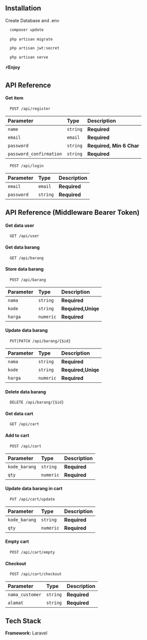 ## Installation
Create Database and .env
```bash
  composer update
  
  php artisan migrate

  php artisan jwt:secret

  php artisan serve
```
**⚡️Enjoy**

## API Reference

#### Get item

```http
  POST /api/register
```

| Parameter | Type     | Description                       |
| :-------- | :------- | :-------------------------------- |
| `name`      | `string` | **Required** |
| `email`      | `email` | **Required** |
| `password`      | `string` | **Required, Min 6 Char** |
| `password_confirmation`      | `string` | **Required** |

```http
  POST /api/login
```

| Parameter | Type     | Description                       |
| :-------- | :------- | :-------------------------------- |
| `email`      | `email` | **Required** |
| `password`      | `string` | **Required** |

## API Reference (Middleware Bearer Token)

#### Get data user

```http
  GET /api/user
```

#### Get data barang

```http
  GET /api/barang
```

#### Store data barang

```http
  POST /api/barang
```

| Parameter | Type     | Description                       |
| :-------- | :------- | :-------------------------------- |
| `nama`      | `string` | **Required** |
| `kode`      | `string` | **Required,Uniqe** |
| `harga`      | `numeric` | **Required** |

#### Update data barang

```http
  PUT|PATCH /api/barang/{$id}
```

| Parameter | Type     | Description                       |
| :-------- | :------- | :-------------------------------- |
| `nama`      | `string` | **Required** |
| `kode`      | `string` | **Required,Uniqe** |
| `harga`      | `numeric` | **Required** |

#### Delete data barang

```http
  DELETE /api/barang/{$id}
```

#### Get data cart

```http
  GET /api/cart
```

#### Add to cart

```http
  POST /api/cart
```

| Parameter | Type     | Description                       |
| :-------- | :------- | :-------------------------------- |
| `kode_barang`      | `string` | **Required** |
| `qty`      | `numeric` | **Required** |

#### Update data barang in cart

```http
  PUT /api/cart/update
```

| Parameter | Type     | Description                       |
| :-------- | :------- | :-------------------------------- |
| `kode_barang`      | `string` | **Required** |
| `qty`      | `numeric` | **Required** |

#### Empty cart

```http
  POST /api/cart/empty
```

#### Checkout

```http
  POST /api/cart/checkout
```

| Parameter | Type     | Description                       |
| :-------- | :------- | :-------------------------------- |
| `nama_customer`      | `string` | **Required** |
| `alamat`      | `string` | **Required** |

## Tech Stack

**Framework:** Laravel
